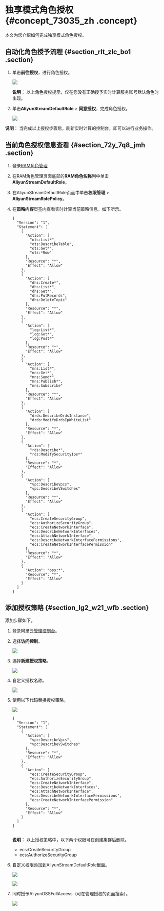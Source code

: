 # 独享模式角色授权 {#concept_73035_zh .concept}

本文为您介绍如何完成独享模式角色授权。

## 自动化角色授予流程 {#section_rlt_zlc_bo1 .section}

1.  单击**前往授权**，进行角色授权。

    ![](images/21850_zh-CN_source.png)

    **说明：** 以上角色授权提示，仅在您没有正确授予实时计算服务账号默认角色时出现。

2.  单击**AliyunStreamDefaultRole** \> **同意授权**，完成角色授权。

    ![](http://static-aliyun-doc.oss-cn-hangzhou.aliyuncs.com/assets/img/40814/155763878421856_zh-CN.png)


**说明：** 当完成以上授权步骤后，刷新实时计算的控制台，即可以进行业务操作。

## 当前角色授权信息查看 {#section_72y_7q8_jmh .section}

1.  登录[RAM角色管理](https://ram.console.aliyun.com/roles)
2.  在RAM角色管理页面底部的**RAM角色名称**列中单击**AliyunStreamDefaultRole**。
3.  在AliyunStreamDefaultRole页面中单击**权限管理** \> **AliyunStreamRolePolicy**。
4.  在**策略内容**页签内查看实时计算当前策略信息，如下所示。

    ```language-sql
    {
      "Version": "1",
      "Statement": [
        {
          "Action": [
            "ots:List*",
            "ots:DescribeTable",
            "ots:Get*",
            "ots:*Row"
          ],
          "Resource": "*",
          "Effect": "Allow"
        },
        {
          "Action": [
            "dhs:Create*",
            "dhs:List*",
            "dhs:Get*",
            "dhs:PutRecords",
            "dhs:DeleteTopic"
          ],
          "Resource": "*",
          "Effect": "Allow"
        },
        {
          "Action": [
            "log:List*",
            "log:Get*",
            "log:Post*"
          ],
          "Resource": "*",
          "Effect": "Allow"
        },
        {
          "Action": [
            "mns:List*",
            "mns:Get*",
            "mns:Send*",
            "mns:Publish*",
            "mns:Subscribe"
          ],
          "Resource": "*",
          "Effect": "Allow"
        },
        {
          "Action": [
            "drds:DescribeDrdsInstance",
            "drds:ModifyDrdsIpWhiteList"
          ],
          "Resource": "*",
          "Effect": "Allow"
        },
        {
          "Action": [
            "rds:Describe*",
            "rds:ModifySecurityIps*"
          ],
          "Resource": "*",
          "Effect": "Allow"
        },
        {
          "Action": [
            "vpc:DescribeVpcs",
            "vpc:DescribeVSwitches"
          ],
          "Resource": "*",
          "Effect": "Allow"
        },
        {
          "Action": [
            "ecs:CreateSecurityGroup",
            "ecs:AuthorizeSecurityGroup",
            "ecs:CreateNetworkInterface",
            "ecs:DescribeNetworkInterfaces",
            "ecs:AttachNetworkInterface",
            "ecs:DescribeNetworkInterfacePermissions",
            "ecs:CreateNetworkInterfacePermission"
          ],
          "Resource": "*",
          "Effect": "Allow"
        },
        {
          "Action": "oss:*",
          "Resource": "*",
          "Effect": "Allow"
        }
      ]
    }
    ```


## 添加授权策略 {#section_lg2_w21_wfb .section}

添加步骤如下。

1.  登录阿里云[管理控制台](https://home-intl.console.aliyun.com)。
2.  选择**访问控制**。

    ![](http://static-aliyun-doc.oss-cn-hangzhou.aliyuncs.com/assets/img/65125/155763878433843_zh-CN.png)

3.  选择**新建授权策略**。

    ![](http://static-aliyun-doc.oss-cn-hangzhou.aliyuncs.com/assets/img/65125/155763878533844_zh-CN.png)

4.  自定义授权名称。

    ![](http://static-aliyun-doc.oss-cn-hangzhou.aliyuncs.com/assets/img/65125/155763878533845_zh-CN.png)

5.  使用以下代码替换授权策略。

    ![](http://static-aliyun-doc.oss-cn-hangzhou.aliyuncs.com/assets/img/65125/155763878533846_zh-CN.png)

    ```language-html
    {
      "Version": "1",
      "Statement": [
        {
          "Action": [
            "vpc:DescribeVpcs",
            "vpc:DescribeVSwitches"
          ],
          "Resource": "*",
          "Effect": "Allow"
        },
        {
          "Action": [
            "ecs:CreateSecurityGroup",
            "ecs:AuthorizeSecurityGroup",
            "ecs:CreateNetworkInterface",
            "ecs:DescribeNetworkInterfaces",
            "ecs:AttachNetworkInterface",
            "ecs:DescribeNetworkInterfacePermissions",
            "ecs:CreateNetworkInterfacePermission"
          ],
          "Resource": "*",
          "Effect": "Allow"
        }
      ]
    }
    					
    ```

    **说明：** 以上授权策略中，以下两个权限可在创建集群后删除。

    -   ecs:CreateSecurityGroup
    -   ecs:AuthorizeSecurityGroup
6.  自定义权限添加到AliyunStreamDefaultRole里面。

    ![](http://static-aliyun-doc.oss-cn-hangzhou.aliyuncs.com/assets/img/65125/155763878533847_zh-CN.png)

    ![](http://static-aliyun-doc.oss-cn-hangzhou.aliyuncs.com/assets/img/65125/155763878533848_zh-CN.png)

7.  同时授予AliyunOSSFullAccess（可在管理授权的页面搜索）。

    ![](http://static-aliyun-doc.oss-cn-hangzhou.aliyuncs.com/assets/img/65125/155763878533849_zh-CN.png)


